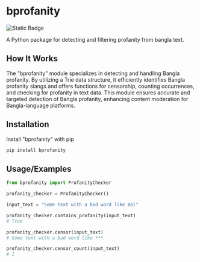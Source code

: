 
# bprofanity

![Static Badge](https://img.shields.io/badge/release-0.4-blue)

A Python package for detecting and filtering profanity from bangla text.

## How It Works

The "bprofanity" module specializes in detecting and handling Bangla profanity. By utilizing a Trie data structure, it efficiently identifies Bangla profanity slangs and offers functions for censorship, counting occurrences, and checking for profanity in text data. This module ensures accurate and targeted detection of Bangla profanity, enhancing content moderation for Bangla-language platforms.
## Installation

Install "bprofanity" with pip

```bash
pip install bprofanity
```
## Usage/Examples

```python
from bprofanity import ProfanityChecker

profanity_checker = ProfanityChecker()

input_text = "Some text with a bad word like Bal"

profanity_checker.contains_profanity(input_text)
# True

profanity_checker.censor(input_text)
# Some text with a bad word like ***

profanity_checker.censor_count(input_text)
# 1
```

